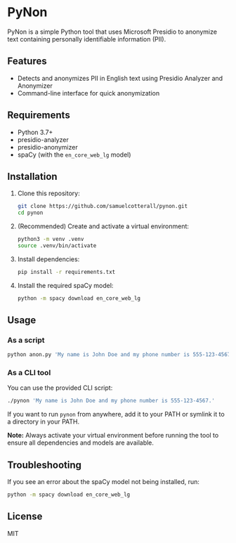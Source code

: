 # PyNon

PyNon is a simple Python tool that uses Microsoft Presidio to anonymize text containing personally identifiable information (PII).

## Features

- Detects and anonymizes PII in English text using Presidio Analyzer and Anonymizer
- Command-line interface for quick anonymization

## Requirements

- Python 3.7+
- presidio-analyzer
- presidio-anonymizer
- spaCy (with the `en_core_web_lg` model)

## Installation

1. Clone this repository:
   ```sh
   git clone https://github.com/samuelcotterall/pynon.git
   cd pynon
   ```
2. (Recommended) Create and activate a virtual environment:
   ```sh
   python3 -m venv .venv
   source .venv/bin/activate
   ```
3. Install dependencies:
   ```sh
   pip install -r requirements.txt
   ```
4. Install the required spaCy model:
   ```sh
   python -m spacy download en_core_web_lg
   ```

## Usage

### As a script

```sh
python anon.py 'My name is John Doe and my phone number is 555-123-4567.'
```

### As a CLI tool

You can use the provided CLI script:

```sh
./pynon 'My name is John Doe and my phone number is 555-123-4567.'
```

If you want to run `pynon` from anywhere, add it to your PATH or symlink it to a directory in your PATH.

**Note:** Always activate your virtual environment before running the tool to ensure all dependencies and models are available.

## Troubleshooting

If you see an error about the spaCy model not being installed, run:

```sh
python -m spacy download en_core_web_lg
```

## License

MIT

